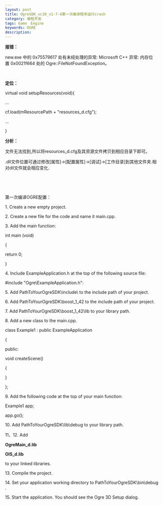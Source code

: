 ```yaml
---
layout: post
title: OgreSDK_vc10_v1-7-4第一次编译程序运行crash
category: 编程开发
tags: Game　Engine
keywords: OGRE
description: 
---
```


**报错：**

new.exe 中的 0x75579617 处有未经处理的异常: Microsoft C++ 异常: 内存位置 0x0021f664 处的 Ogre::FileNotFoundException。

 

**定位：**

virtual void setupResources(void){

...

cf.load(mResourcePath + "resources\_d.cfg");

...

}

**分析：**

文件无法找到,所以将resources\_d.cfg及其资源文件拷贝到相应目录下即可。

.dll文件位置可通过修改[属性]-\>[配置属性]-\>[调试]-\>[工作目录]到其他文件夹.相对dll文件就会相应变化.

 

 

第一次编译OGRE配置：

1. Create a new empty project.

2. Create a new file for the code and name it main.cpp.

3. Add the main function:

int main (void)

{

return 0;

}

4. Include ExampleApplication.h at the top of the following source file:

\#include "Ogre\\ExampleApplication.h":

5. Add PathToYourOgreSDK\\include\\ to the include path of your project.

6. Add PathToYourOgreSDK\\boost\_1\_42 to the include path of your project.

7. Add PathToYourOgreSDK\\boost\_1\_42\\lib to your library path.

8. Add a new class to the main.cpp.

class Example1 : public ExampleApplication

{

public:

void createScene()

{

}

};

9. Add the following code at the top of your main function:

Example1 app;

app.go();

10. Add PathToYourOgreSDK\\lib\\debug to your library path.

11、12. Add

**OgreMain\_d.lib**

**OIS\_d.lib**

to your linked libraries.

13. Compile the project.

14. Set your application working directory to PathToYourOgreSDK\\bin\\debug.

15. Start the application. You should see the Ogre 3D Setup dialog.





